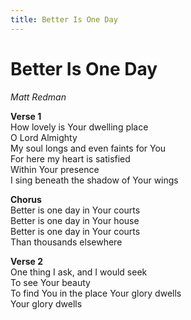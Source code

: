 ```yaml
---
title: Better Is One Day
---
```


# Better Is One Day

_Matt Redman_

**Verse 1**  
How lovely is Your dwelling place  
O Lord Almighty  
My soul longs and even faints for You  
For here my heart is satisfied  
Within Your presence  
I sing beneath the shadow of Your wings  

**Chorus**  
Better is one day in Your courts  
Better is one day in Your house  
Better is one day in Your courts  
Than thousands elsewhere  

**Verse 2**  
One thing I ask, and I would seek  
To see Your beauty  
To find You in the place Your glory dwells  
Your glory dwells  